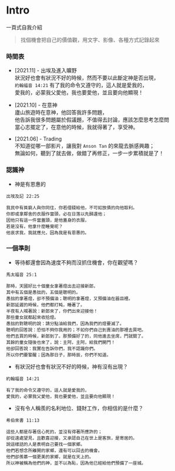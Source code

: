 # Intro
一頁式自我介紹

> 找個機會把自己的價值觀，用文字、影像、各種方式記錄起來

### 時間表
* [2021.11] - 出埃及進入曠野  
狀況好也會有狀況不好的時候，然而不要以此斷定神是否出現，  
`約翰福音 14:21`  有了我的命令又遵守的，這人就是愛我的，  
愛我的，必蒙我父愛他，我也要愛他，並且要向他顯現！  

* [2021.10] - 在意神  
廬山旅遊時在意神，他回答我許多問題，  
他告訴我很多問題屬於假議題，不值得去討論，應該怎麼思考怎麼問  
當心志擺定了，在意他的時候，我就得著了，享受神。  

* [2021.06] - Trading  
不知道從哪一部影片，讓我對 `Anson Tan` 的來龍去脈感興趣；  
無論如何，聽到了就去做，做錯了再修正，一步一步累積就是了！  

### 認識神

- 神是有恩惠的
```
出埃及記 22:25

我民中有貧窮人與你同住，你若借錢給他，不可如放債的向他取利。
你即或拿鄰舍的衣服作當頭，必在日落以先歸還他；
因他只有這一件當蓋頭，是他蓋身的衣服，
若是沒有，他拿什麼睡覺呢？
他哀求我，我就應允，因為我是有恩惠的。
```

### 一個準則

- 等待都還會因為速度不夠而沒抓住機會，你在觀望嗎？
```
馬太福音 25:1

那時，天國好比十個童女拿著燈出去迎接新郎，
其中有五個是愚拙的，五個是聰明的。
愚拙的拿著燈，卻不預備油；聰明的拿著燈，又預備油在器皿裡。
新郎延遲的時候，他們都打盹，睡著了。
半夜有人喊著說：新郎來了，你們出來迎接他！
那些童女就都起來收拾燈。
愚拙的對聰明的說：請分點油給我們，因為我們的燈要滅了。
聰明的回答說：恐怕不夠你我用的；不如你們自己到賣油的那裡去買吧。
他們去買的時候，新郎到了。那預備好了的，同他進去坐席，門就關了。
其餘的童女隨後也來了，說：主阿，主阿，給我們開門！
他卻回答說：我實在告訴你們，我不認識你們。
所以你們要警醒；因為那日子，那時辰，你們不知道。
```

- 有狀況好也會有狀況不好的時候，神有沒有出現？ 
```
約翰福音 14:21

有了我的命令又遵守的，這人就是愛我的，  
愛我的，必蒙我父愛他，我也要愛他，並且要向他顯現！
```

- 沒有令人稱羨的名利地位、錢財工作，你相信的是什麼？
```
希伯來書 11:13

這些人都是存著信心死的，並沒有得著所應許的；
卻從遠處望見，且歡喜迎接，又承認自己在世上是客旅，是寄居的。
說這樣話的人是表明自己要找一個家鄉。
他們若想念所離開的家鄉，還有可以回去的機會。
他們卻羨慕一個更美的家鄉，就是在天上的。
所以神被稱為他們的神，並不以為恥，因為他已經給他們預備了一座城。
```

